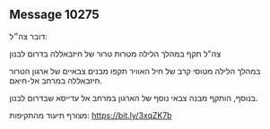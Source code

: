 ## Message 10275

דובר צה״ל:

צה"ל תקף במהלך הלילה מטרות טרור של חיזבאללה בדרום לבנון

במהלך הלילה מטוסי קרב של חיל האוויר תקפו מבנים צבאיים של ארגון הטרור חיזבאללה במרחב אל-חיאם.

בנוסף, הותקף מבנה צבאי נוסף של הארגון במרחב אל עדייסא שבדרום לבנון.

מצורף תיעוד מהתקיפות: https://bit.ly/3xqZK7b

